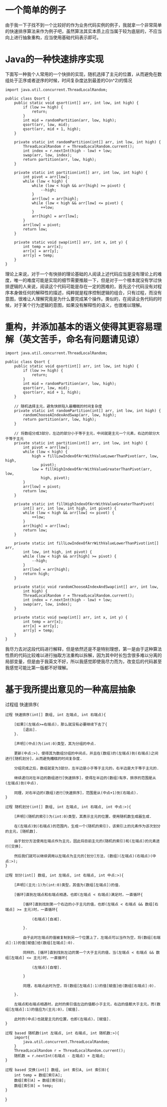 # 一个简单的例子

由于我一下子找不到一个比较好的作为业务代码实例的例子，我就拿一个非常简单的快速排序算法来作为例子吧，虽然算法其实本质上应当属于较为底层的，不应当向上进行抽象重构，应当使用基础代码表示即可。

# Java的一种快速排序实现

下面写一种我个人常用的一个快排的实现，随机选择了主元的位置，从而避免在数组处于正序或者逆序的时候，时间复杂度达到最差的O(n^2)的情况

```
import java.util.concurrent.ThreadLocalRandom;

public class Qsort {
	public static void qsort(int[] arr, int low, int high) {
		if (low >= high) {
			return;
		}
		int mid = randomPartition(arr, low, high);
		qsort(arr, low, mid);
		qsort(arr, mid + 1, high);
	}

	private static int randomPartition(int[] arr, int low, int high) {
		ThreadLocalRandom r = ThreadLocalRandom.current();
		int index = r.nextInt(high - low) + low;
		swap(arr, low, index);
		return partition(arr, low, high);
	}

	private static int partition(int[] arr, int low, int high) {
		int pivot = arr[low];
		while (low < high) {
			while (low < high && arr[high] >= pivot) {
				--high;
			}
			arr[low] = arr[high];
			while (low < high && arr[low] <= pivot) {
				++low;
			}
			arr[high] = arr[low];
		}
		arr[low] = pivot;
		return low;
	}

	private static void swap(int[] arr, int x, int y) {
		int temp = arr[x];
		arr[x] = arr[y];
		arr[y] = temp;
	}
}
```

理论上来说，对于一个有快排的理论基础的人阅读上述代码应当是没有理论上的难度，唯一的难度可能是实现的细节需要推敲一下，但是对于一个根本就没有学过快排逻辑的人来说，阅读这个代码可能是存在一定的困难的，首先这个代码没有对程序本身做任何的解释性的描述，纯粹就是程序控制逻辑的组合，只有过程，而没有意图，很难让人理解究竟是为什么要完成某个操作。类似的，在阅读业务代码的时候，对于某个行为逻辑的意图，如果没有解释性的语义，也很难以理解。

# 重构，并添加基本的语义使得其更容易理解（英文苦手，命名有问题请见谅）

```
import java.util.concurrent.ThreadLocalRandom;

public class Qsort {
	public static void qsort(int[] arr, int low, int high) {
		if (low >= high) {
			return;
		}
		int mid = randomPartition(arr, low, high);
		qsort(arr, low, mid);
		qsort(arr, mid + 1, high);
	}

	// 随机选择主元，避免快排陷入最糟糕的时间复杂度
	private static int randomPartition(int[] arr, int low, int high) {
		randomChooseAIndexAndSwap(arr, low, high);
		return partition(arr, low, high);
	}

	// 将数组分成3部分，左边的部分小于等于主元，中间就是主元一个元素，右边的部分大于等于主元
	private static int partition(int[] arr, int low, int high) {
		int pivot = arr[low];
		while (low < high) {
			high = fillLowIndexOfArrWithValueLowerThanPivot(arr, low, high,
				pivot);
			low = fillHighIndexOfArrWithValueGreaterThanPivot(arr, low,
				high, pivot);
		}
		arr[low] = pivot;
		return low;
	}

	private static int fillHighIndexOfArrWithValueGreaterThanPivot(
		int[] arr, int low, int high, int pivot) {
		while (low < high && arr[low] <= pivot) {
			++low;
		}
		arr[high] = arr[low];
		return low;
	}

	private static int fillLowIndexOfArrWithValueLowerThanPivot(int[] arr,
		int low, int high, int pivot) {
		while (low < high && arr[high] >= pivot) {
			--high;
		}
		arr[low] = arr[high];
		return high;
	}

	private static void randomChooseAIndexAndSwap(int[] arr, int low,
		int high) {
		ThreadLocalRandom r = ThreadLocalRandom.current();
		int index = r.nextInt(high - low) + low;
		swap(arr, low, index);
	}

	private static void swap(int[] arr, int x, int y) {
		int temp = arr[x];
		arr[x] = arr[y];
		arr[y] = temp;
	}
}
```

我尽力去对这段代码进行解释，但是依然还是不是特别理想，第一是由于这种算法性质的代码比较难以进行抽取方法重构以拆解，因为其中时长包含很多难以分离的局部变量，但是由于我英文不好，所以我感觉即使我尽力而为，改变后的代码甚至我感觉可能比第一版都不好理解。

# 基于我所提出意见的一种高层抽象

过程组 快速排序{

	过程 快速排序(int[] 数组, int 左端点, int 右端点){
	
		[如果](左端点>=右端点)，那么就没有必要继续下去了{
			[退出].
		}.
		
		[声明](中点)为(int:0)类型，其为分组的中点.
		
		更新(中点:>)，使得其为数组分组的中间点，并且在(数组)的(左端点)到(右端点)之间进行[随机划分]，从而避免糟糕的时间复杂度.
		
		分组完成之后，数组就变为3部分，左半边是小于等于主元的，右半边是大于等于主元的.
		
		继续递归对左半边的数组进行[快速排序]，使得左半边的(数组)有序，排序的范围是从(左端点)到(中点).
		
		同理，对右半边的(数组)进行[快速排序]，范围是从(中点+1)到(右端点).
	}
	
	过程 随机划分(int[] 数组, int 左端点, int 右端点, int 中点:>){
	
		[声明](随机的索引)为(int:0)类型，其表示主元的位置，使用随机数生成器生成.
	
		在(左端点)到(右端点)的范围内，生成一个(随机的索引)，该索引上的元素作为该次划分的主元，[随机数].
		
		由于划分方法使用左端点作为主元，因此将目前主元的(随机的索引)和(左端点)的元素进行[交换].
		
		然后我们就可以继续调用以左端点为主元的[划分]方法，(数组)(左端点)(右端点)(中点:>);
	}
	
	过程 划分(int[] 数组, int 左端点, int 右端点, int 中点:>){
	
		[声明](主元:1)为(int:0)类型，其值为(数组[左端点])的值.
		
		[循环]直到左端点和右端点相遇，也即(左端点 < 右端点)满足时，一直循环{
			
			[循环]直到找到第一个右边的小于主元的值，也即(左端点 < 右端点 && 数组[右端点] >= 主元)时，一直循环{
			
				(右端点)[自减].
			
			}.
			
			由于此时左端点的值被复制到另一个位置上了，左端点可以当作为空，将(数组[右端点]:1)的值[赋值]给(数组[左端点]:0).
			
			同样的，[循环]直到找到左边的第一个大于主元的值，当(左端点 < 右端点 && 数组[左端点] <= 主元)时，一直循环{
			
				(左端点)[自增].
			
			}
			
			同理，右端点此时为空，将(数组[左端点]:1)的值[赋值]给(数组[右端点]:0).
			
		}.
		
		左端点和右端点相遇时，此时的索引值左边的值都小于主元，右边的值都大于主元，而(数组[左端点]:1)的值应为(主元:0)，[赋值].
	
		此时的(中点)也就是主元的位置，也即(左端点)，[赋值].
	}
	
	过程 based 随机数(int 左端点, int 右端点, int 随机数:>){
		import{
			java.util.concurrent.ThreadLocalRandom;
		}
		ThreadLocalRandom r = ThreadLocalRandom.current();
		随机数 = r.nextInt(右端点 - 左端点) + 左端点;
	}
	
	过程 based 交换(int[] 数组, int 索引A, int 索引B){
		int temp = 数组[索引A];
		数组[索引A] = 数组[索引B];
		数组[索引B] = temp;
	}
}



